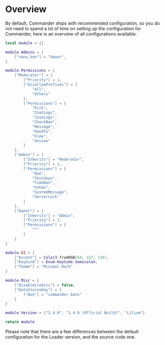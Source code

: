 # Overview
By default, Commander ships with recommended configuration, so you do not need to spend a lot of time on setting up the configuration for Commander, here is an overview of all configurations available:

```lua
local module = {}

module.Admins = {
	["nana_kon"] = "Owner",
}

module.Permissions = {
	["Moderator"] = {
		["Priority"] = 1,
		["DisallowPrefixes"] = {
			"All",
			"Others"
		},
		["Permissions"] = {
			"Kick",
			"ChatLogs",
			"JoinLogs",
			"CheckBan",
			"Message",
			"HandTo",
			"View",
			"Unview"
		}
	},
	["Admin"] = {
		["Inherits"] = "Moderator",
		["Priority"] = 2,
		["Permissions"] = {
			"Ban",
			"Shutdown",
			"TimeBan",
			"Unban",
			"SystemMessage",
			"ServerLock"
		}
	},
	["Owner"] = {
		["Inherits"] = "Admin",
		["Priority"] = 3,
		["Permissions"] = {
			"*"
		}
	}
}

module.UI = {
	["Accent"] = Color3.fromRGB(64, 157, 130),
	["Keybind"] = Enum.KeyCode.Semicolon,
	["Theme"] = "Minimal Dark"
}

module.Misc = {
	["DisableCredits"] = false,
	["DataStoresKey"] = {
		["Ban"] = "commander.bans"
	}
}

module.Version = {"1.4.0", "1.4.0 (Official Build)", "Lilium"}

return module
```

Please note that there are a few differences between the default configuration for the Loader version, and the source code one.
